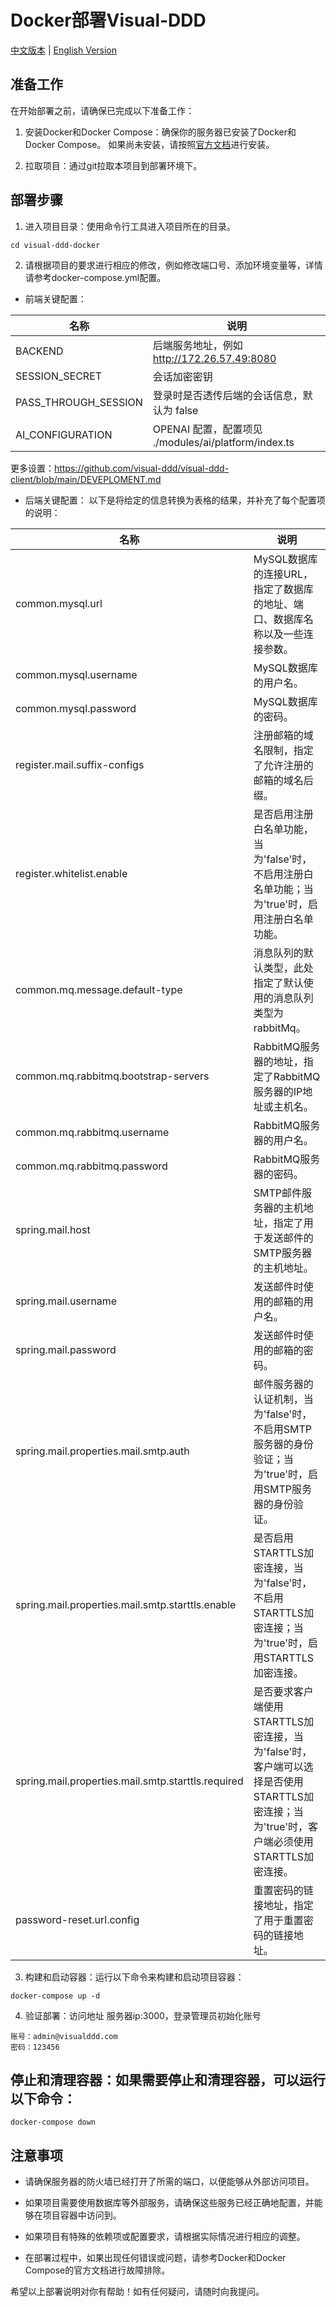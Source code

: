 # Docker部署Visual-DDD

[中文版本](README-ZH.md) | [English Version](README.md)

## 准备工作

在开始部署之前，请确保已完成以下准备工作：

1. 安装Docker和Docker Compose：确保你的服务器已安装了Docker和Docker Compose。
   如果尚未安装，请按照[官方文档](https://docs.docker.com/engine/install/centos/)进行安装。

2. 拉取项目：通过git拉取本项目到部署环境下。

## 部署步骤

1. 进入项目目录：使用命令行工具进入项目所在的目录。

``` shell
cd visual-ddd-docker
```

2. 请根据项目的要求进行相应的修改，例如修改端口号、添加环境变量等，详情请参考docker-compose.yml配置。

- 前端关键配置：

| 名称                   | 说明                                            |
|----------------------|-----------------------------------------------|
| BACKEND              | 后端服务地址，例如 http://172.26.57.49:8080            |
| SESSION_SECRET       | 会话加密密钥                                        |
| PASS_THROUGH_SESSION | 登录时是否透传后端的会话信息，默认为 false                      |
| AI_CONFIGURATION     | OPENAI 配置，配置项见 ./modules/ai/platform/index.ts |

更多设置：https://github.com/visual-ddd/visual-ddd-client/blob/main/DEVEPLOMENT.md

- 后端关键配置：
  以下是将给定的信息转换为表格的结果，并补充了每个配置项的说明：

| 名称                                                 | 说明                                                                                      |
|----------------------------------------------------|-----------------------------------------------------------------------------------------|
| common.mysql.url                                   | MySQL数据库的连接URL，指定了数据库的地址、端口、数据库名称以及一些连接参数。                                              |
| common.mysql.username                              | MySQL数据库的用户名。                                                                           |
| common.mysql.password                              | MySQL数据库的密码。                                                                            |
| register.mail.suffix-configs                       | 注册邮箱的域名限制，指定了允许注册的邮箱的域名后缀。                                                              |
| register.whitelist.enable                          | 是否启用注册白名单功能，当为'false'时，不启用注册白名单功能；当为'true'时，启用注册白名单功能。                                  |
| common.mq.message.default-type                     | 消息队列的默认类型，此处指定了默认使用的消息队列类型为rabbitMq。                                                    |
| common.mq.rabbitmq.bootstrap-servers               | RabbitMQ服务器的地址，指定了RabbitMQ服务器的IP地址或主机名。                                                 |
| common.mq.rabbitmq.username                        | RabbitMQ服务器的用户名。                                                                        |
| common.mq.rabbitmq.password                        | RabbitMQ服务器的密码。                                                                         |
| spring.mail.host                                   | SMTP邮件服务器的主机地址，指定了用于发送邮件的SMTP服务器的主机地址。                                                  |
| spring.mail.username                               | 发送邮件时使用的邮箱的用户名。                                                                         |
| spring.mail.password                               | 发送邮件时使用的邮箱的密码。                                                                          |
| spring.mail.properties.mail.smtp.auth              | 邮件服务器的认证机制，当为'false'时，不启用SMTP服务器的身份验证；当为'true'时，启用SMTP服务器的身份验证。                         |
| spring.mail.properties.mail.smtp.starttls.enable   | 是否启用STARTTLS加密连接，当为'false'时，不启用STARTTLS加密连接；当为'true'时，启用STARTTLS加密连接。                   |
| spring.mail.properties.mail.smtp.starttls.required | 是否要求客户端使用STARTTLS加密连接，当为'false'时，客户端可以选择是否使用STARTTLS加密连接；当为'true'时，客户端必须使用STARTTLS加密连接。 |
| password-reset.url.config                          | 重置密码的链接地址，指定了用于重置密码的链接地址。                                                               |

3. 构建和启动容器：运行以下命令来构建和启动项目容器：

```shell
docker-compose up -d
```

4. 验证部署：访问地址 服务器ip:3000，登录管理员初始化账号
```
账号：admin@visualddd.com
密码：123456
```

## 停止和清理容器：如果需要停止和清理容器，可以运行以下命令：

```shell
docker-compose down
```

## 注意事项

- 请确保服务器的防火墙已经打开了所需的端口，以便能够从外部访问项目。

- 如果项目需要使用数据库等外部服务，请确保这些服务已经正确地配置，并能够在项目容器中访问到。

- 如果项目有特殊的依赖项或配置要求，请根据实际情况进行相应的调整。

- 在部署过程中，如果出现任何错误或问题，请参考Docker和Docker Compose的官方文档进行故障排除。

希望以上部署说明对你有帮助！如有任何疑问，请随时向我提问。
